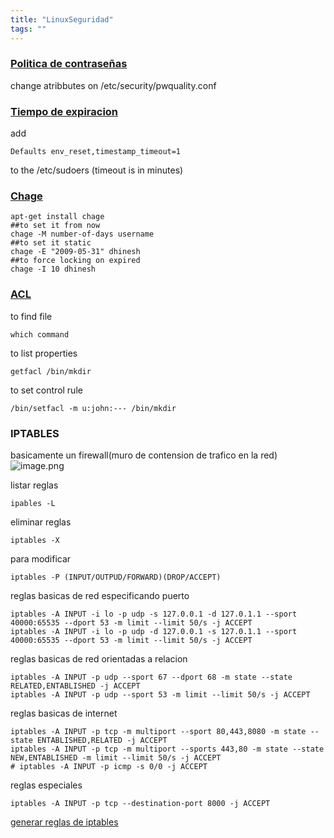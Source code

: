 ```yaml
---
title: "LinuxSeguridad"
tags: ""
---
```


### [Politica de contraseñas](https://www.ochobitshacenunbyte.com/2019/03/26/crear-politicas-de-contrasenas-en-linux/) 

change atribbutes on /etc/security/pwquality.conf


### [Tiempo de expiracion](https://www.osradar.com/how-to-change-the-default-sudo-timeout/)

add 

```
Defaults env_reset,timestamp_timeout=1
```
to the /etc/sudoers (timeout is in minutes)

### [Chage](https://www.thegeekstuff.com/2009/04/chage-linux-password-expiration-and-aging/)

```
apt-get install chage
##to set it from now
chage -M number-of-days username
##to set it static
chage -E "2009-05-31" dhinesh
##to force locking on expired
chage -I 10 dhinesh
```

### [ACL](https://www.thegeekdiary.com/how-to-disable-a-specific-command-for-a-specific-user-in-linux/)
to find file

```
which command

```
to list properties

```
getfacl /bin/mkdir

```
to set control rule

```
/bin/setfacl -m u:john:--- /bin/mkdir
```

### IPTABLES

basicamente un firewall(muro de contension de trafico en la red)
![image.png](https://boostnote.io/api/teams/1R0f4yHjo/files/5fe3b81d09ac197b6a664d06b4bf1c54598e00a14df3577c35adcf63b4b4f328-image.png)

listar reglas

```
ipables -L
```

eliminar reglas

```
iptables -X
```
para modificar

```
iptables -P (INPUT/OUTPUD/FORWARD)(DROP/ACCEPT)
```

reglas basicas de red especificando puerto

```
iptables -A INPUT -i lo -p udp -s 127.0.0.1 -d 127.0.1.1 --sport 40000:65535 --dport 53 -m limit --limit 50/s -j ACCEPT
iptables -A INPUT -i lo -p udp -d 127.0.0.1 -s 127.0.1.1 --sport 40000:65535 --dport 53 -m limit --limit 50/s -j ACCEPT
```

reglas basicas de red orientadas a relacion

```
iptables -A INPUT -p udp --sport 67 --dport 68 -m state --state RELATED,ENTABLISHED -j ACCEPT
iptables -A INPUT -p udp --sport 53 -m limit --limit 50/s -j ACCEPT
```

reglas basicas de internet 

```
iptables -A INPUT -p tcp -m multiport --sport 80,443,8080 -m state --state ENTABLISHED,RELATED -j ACCEPT
iptables -A INPUT -p tcp -m multiport --sports 443,80 -m state --state NEW,ENTABLISHED -m limit --limit 50/s -j ACCEPT
# iptables -A INPUT -p icmp -s 0/0 -j ACCEPT

```

reglas especiales

```
iptables -A INPUT -p tcp --destination-port 8000 -j ACCEPT
```

[generar reglas de iptables](https://www.perturb.org/content/iptables-rules.html)
